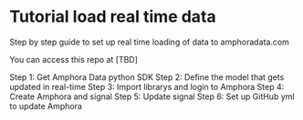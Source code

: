 # Tutorial load real time data
Step by step guide to set up real time loading of data to amphoradata.com

You can access this repo at [TBD]

Step 1: Get Amphora Data python SDK
Step 2: Define the model that gets updated in real-time
Step 3: Import librarys and login to Amphora
Step 4: Create Amphora and signal
Step 5: Update signal
Step 6: Set up GitHub yml to update Amphora
